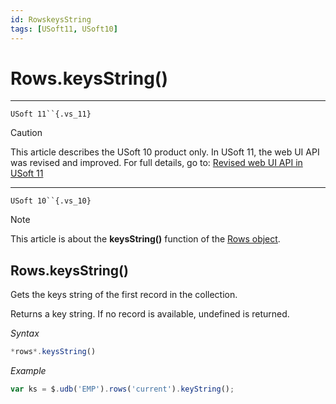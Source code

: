 ```yaml
---
id: RowskeysString
tags: [USoft11, USoft10]
---
```

# Rows.keysString()



----

`USoft 11``{.vs_11}`

> [!CAUTION]
> This article describes the USoft 10 product only.
> In USoft 11, the web UI API was revised and improved. For full details, go to:
> [Revised web UI API in USoft 11](/docs/Web_and_app_UIs/UDB_udb/Revised_web_UI_API_in_USoft_11.md)

----

`USoft 10``{.vs_10}`

> [!NOTE]
> This article is about the **keysString()** function of the [Rows object](/docs/Web_and_app_UIs/UDB_Rows).

## **Rows.keysString()**

Gets the keys string of the first record in the collection.

Returns a key string. If no record is available, undefined is returned.

*Syntax*

```js
*rows*.keysString()
```

*Example*

```js
var ks = $.udb('EMP').rows('current').keyString();
```

 